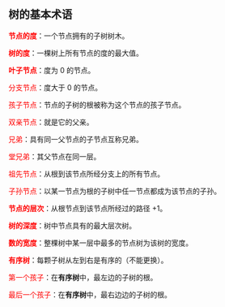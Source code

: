 ## 树的基本术语
**<font color=red>节点的度</font>**：一个节点拥有的子树树木。  

**<font color=red>树的度</font>**：一棵树上所有节点的度的最大值。  

**<font color=red>叶子节点</font>**：度为 $0$ 的节点。

<font color=red>分支节点</font>：度大于 $0$ 的节点。

<font color=red>孩子节点</font>：节点的子树的根被称为这个节点的孩子节点。   

<font color=red>双亲节点</font>：就是它的父亲。

<font color=red>兄弟</font>：具有同一父节点的子节点互称兄弟。  

<font color=red>堂兄弟</font>：其父节点在同一层。  

<font color=red>祖先节点</font>：从根到该节点所经分支上的所有节点。  

<font color=red>子孙节点</font>：以某一节点为根的子树中任一节点都成为该节点的子孙。

**<font color=red>节点的层次</font>**：从根节点到该节点所经过的路径 $+ 1$。  

**<font color=red>树的深度</font>**：树中节点具有的最大层次树。  

**<font color=red>数的宽度</font>**：整棵树中某一层中最多的节点树为该树的宽度。  

**<font color=red>有序树</font>**：每颗子树从左到右是有序的（不能更换）。  

<font color=red>第一个孩子</font>：在**有序树**中，最左边的子树的根。  

<font color=red>最后一个孩子</font>：在**有序树**中，最右边边的子树的根。
